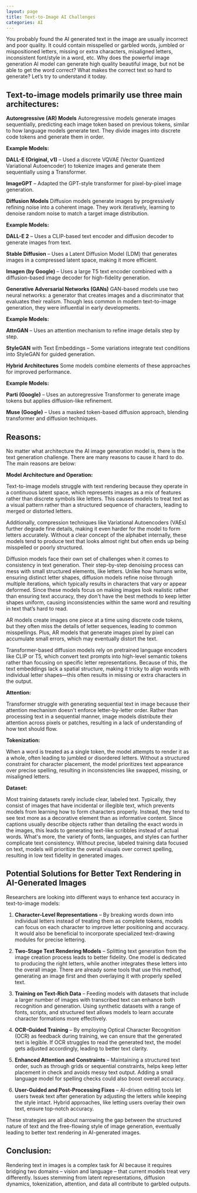 ```yaml
---
layout: page
title: Text-to-Image AI Challenges
categories: AI
---
```


You probably found the AI generated text in the image are usually incorrect and poor quality. It could contain misspelled or garbled words, jumbled or mispositioned letters, missing or extra characters, misaligned letters, inconsistent font/style in a word, etc. Why does the powerful image generation AI model can generate high quality beautiful image, but not be able to get the word correct? What makes the correct text so hard to generate? Let’s try to understand it today.

## Text-to-image models primarily use three main architectures: 

**Autoregressive (AR) Models**
Autoregressive models generate images sequentially, predicting each image token based on previous tokens, similar to how language models generate text. They divide images into discrete code tokens and generate them in order.

**Example Models:**

**DALL-E (Original, v1)** – Used a discrete VQVAE (Vector Quantized Variational Autoencoder) to tokenize images and generate them sequentially using a Transformer.

**ImageGPT** – Adapted the GPT-style transformer for pixel-by-pixel image generation.

**Diffusion Models**
Diffusion models generate images by progressively refining noise into a coherent image. They work iteratively, learning to denoise random noise to match a target image distribution.

**Example Models:**

**DALL-E 2** – Uses a CLIP-based text encoder and diffusion decoder to generate images from text.

**Stable Diffusion** – Uses a Latent Diffusion Model (LDM) that generates images in a compressed latent space, making it more efficient.

**Imagen (by Google)** – Uses a large T5 text encoder combined with a diffusion-based image decoder for high-fidelity generation.

**Generative Adversarial Networks (GANs)**
GAN-based models use two neural networks: a generator that creates images and a discriminator that evaluates their realism. Though less common in modern text-to-image generation, they were influential in early developments.

**Example Models:**

**AttnGAN** – Uses an attention mechanism to refine image details step by step.

**StyleGAN** with Text Embeddings – Some variations integrate text conditions into StyleGAN for guided generation.

**Hybrid Architectures**
Some models combine elements of these approaches for improved performance.

**Example Models:**

**Parti (Google)** – Uses an autoregressive Transformer to generate image tokens but applies diffusion-like refinement.

**Muse (Google)** – Uses a masked token-based diffusion approach, blending transformer and diffusion techniques.

## Reasons:
No matter what architecture the AI image generation model is, there is the text generation challenge. There are many reasons to cause it hard to do. The main reasons are below:

**Model Architecture and Operation:**

Text-to-image models struggle with text rendering because they operate in a continuous latent space, which represents images as a mix of features rather than discrete symbols like letters. This causes models to treat text as a visual pattern rather than a structured sequence of characters, leading to merged or distorted letters.

Additionally, compression techniques like Variational Autoencoders (VAEs) further degrade fine details, making it even harder for the model to form letters accurately.  Without a clear concept of the alphabet internally, these models tend to produce text that looks almost right but often ends up being misspelled or poorly structured.

Diffusion models face their own set of challenges when it comes to consistency in text generation. Their step-by-step denoising process can mess with small structured elements, like letters. Unlike how humans write, ensuring distinct letter shapes, diffusion models refine noise through multiple iterations, which typically results in characters that vary or appear deformed. Since these models focus on making images look realistic rather than ensuring text accuracy, they don't have the best methods to keep letter shapes uniform, causing inconsistencies within the same word and resulting in text that’s hard to read.

AR models create images one piece at a time using discrete code tokens, but they often miss the details of letter sequences, leading to common misspellings. Plus, AR models that generate images pixel by pixel can accumulate small errors, which may eventually distort the text.

Transformer-based diffusion models rely on pretrained language encoders like CLIP or T5, which convert text prompts into high-level semantic tokens rather than focusing on specific letter representations. Because of this, the text embeddings lack a spatial structure, making it tricky to align words with individual letter shapes—this often results in missing or extra characters in the output.

**Attention:**

Transformer struggle with generating sequential text in image because their attention mechanism doesn't enforce letter-by-letter order. Rather than processing text in a sequential manner, image models distribute their attention across pixels or patches, resulting in a lack of understanding of how text should flow.

**Tokenization:**

When a word is treated as a single token, the model attempts to render it as a whole, often leading to jumbled or disordered letters. Without a structured constraint for character placement, the model prioritizes text appearance over precise spelling, resulting in inconsistencies like swapped, missing, or misaligned letters.

**Dataset:**

 Most training datasets rarely include clear, labeled text. Typically, they consist of images that have incidental or illegible text, which prevents models from learning how to form characters properly. Instead, they tend to see text more as a decorative element than as informative content. Since captions usually describe objects rather than detailing the exact words in the images, this leads to generating text-like scribbles instead of actual words. What's more, the variety of fonts, languages, and styles can further complicate text consistency. Without precise, labeled training data focused on text, models will prioritize the overall visuals over correct spelling, resulting in low text fidelity in generated images.

## Potential Solutions for Better Text Rendering in AI-Generated Images
Researchers are looking into different ways to enhance text accuracy in text-to-image models:

1. **Character-Level Representations** – By breaking words down into individual letters instead of treating them as complete tokens, models can focus on each character to improve letter positioning and accuracy. It would also be beneficial to incorporate specialized text-drawing modules for precise lettering.

2. **Two-Stage Text Rendering Models** – Splitting text generation from the image creation process leads to better fidelity. One model is dedicated to producing the right letters, while another integrates these letters into the overall image. There are already some tools that use this method, generating an image first and then overlaying it with properly spelled text.

3. **Training on Text-Rich Data** – Feeding models with datasets that include a larger number of images with transcribed text can enhance both recognition and generation. Using synthetic datasets with a range of fonts, scripts, and structured text allows models to learn accurate character formations more effectively.

4. **OCR-Guided Training** – By employing Optical Character Recognition (OCR) as feedback during training, we can ensure that the generated text is legible. If OCR struggles to read the generated text, the model gets adjusted accordingly, leading to better text clarity.

5. **Enhanced Attention and Constraints** – Maintaining a structured text order, such as through grids or sequential constraints, helps keep letter placement in check and avoids messy text output. Adding a small language model for spelling checks could also boost overall accuracy.

6. **User-Guided and Post-Processing Fixes** – AI-driven editing tools let users tweak text after generation by adjusting the letters while keeping the style intact. Hybrid approaches, like letting users overlay their own text, ensure top-notch accuracy.

These strategies are all about narrowing the gap between the structured nature of text and the free-flowing style of image generation, eventually leading to better text rendering in AI-generated images.

## Conclusion: 
Rendering text in images is a complex task for AI because it requires bridging two domains – vision and language – that current models treat very differently. Issues stemming from latent representations, diffusion dynamics, tokenization, attention, and data all contribute to garbled outputs. 